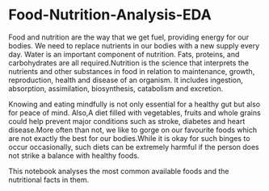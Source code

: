 # Food-Nutrition-Analysis-EDA

Food and nutrition are the way that we get fuel, providing energy for our bodies. We need to replace nutrients in our bodies with a new supply every day. Water is an important component of nutrition. Fats, proteins, and carbohydrates are all required.Nutrition is the science that interprets the nutrients and other substances in food in relation to maintenance, growth, reproduction, health and disease of an organism. It includes ingestion, absorption, assimilation, biosynthesis, catabolism and excretion.

Knowing and eating mindfully is not only essential for a healthy gut but also for peace of mind. Also,A diet filled with vegetables, fruits and whole grains could help prevent major conditions such as stroke, diabetes and heart disease.More often than not, we like to gorge on our favourite foods which are not exactly the best for our bodies.While it is okay for such binges to occur occasionally, such diets can be extremely harmful if the person does not strike a balance with healthy foods.

This notebook analyses the most common available foods and the nutritional facts in them.
